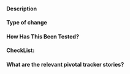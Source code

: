 #### Description
#### Type of change
#### How Has This Been Tested?
#### CheckList:
#### What are the relevant pivotal tracker stories?
